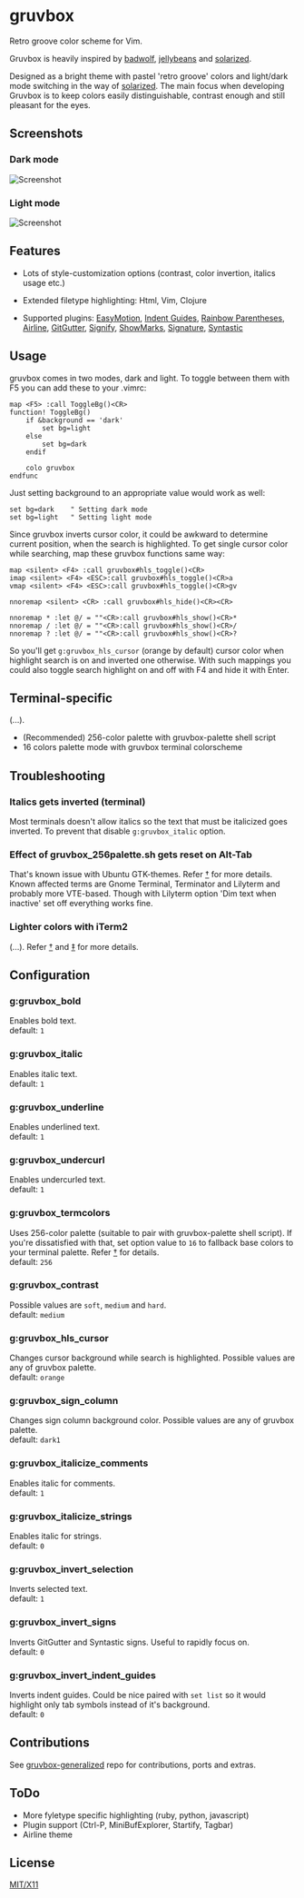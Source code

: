 gruvbox
=======

Retro groove color scheme for Vim.

Gruvbox is heavily inspired by [badwolf][], [jellybeans][] and [solarized][].

Designed as a bright theme with pastel 'retro groove' colors and light/dark mode switching in the way of [solarized][]. The main focus when developing Gruvbox is to keep colors easily distinguishable, contrast enough and still pleasant for the eyes.

   [badwolf]: https://github.com/sjl/badwolf
   [jellybeans]: https://github.com/nanotech/jellybeans.vim
   [solarized]: http://ethanschoonover.com/solarized

Screenshots
-----------

### Dark mode

![Screenshot](http://i.imgur.com/2870c.png)

### Light mode

![Screenshot](http://i.imgur.com/oS9I3.png)

Features
--------

* Lots of style-customization options (contrast, color invertion, italics usage etc.)
* Extended filetype highlighting: Html, Vim, Clojure
* Supported plugins: [EasyMotion][], [Indent Guides][], [Rainbow Parentheses][], [Airline][], [GitGutter][], [Signify][], [ShowMarks][], [Signature][], [Syntastic][]

   [EasyMotion]: https://github.com/Lokaltog/vim-easymotion
   [Indent Guides]: https://github.com/nathanaelkane/vim-indent-guides
   [Rainbow Parentheses]: https://github.com/kien/rainbow_parentheses.vim
   [Airline]: https://github.com/bling/vim-airline
   [GitGutter]: https://github.com/airblade/vim-gitgutter
   [Signify]: https://github.com/mhinz/vim-signify
   [ShowMarks]: http://www.vim.org/scripts/script.php?script_id=152
   [Signature]: https://github.com/kshenoy/vim-signature
   [Syntastic]: https://github.com/scrooloose/syntastic

Usage
-----

gruvbox comes in two modes, dark and light. To toggle between them with F5 you can add these to your .vimrc:

	map <F5> :call ToggleBg()<CR>
	function! ToggleBg()
		if &background == 'dark'
			set bg=light
		else
			set bg=dark
		endif

		colo gruvbox
	endfunc

Just setting background to an appropriate value would work as well:

	set bg=dark    " Setting dark mode
	set bg=light   " Setting light mode

Since gruvbox inverts cursor color, it could be awkward to determine current position, when the search is highlighted. To get single cursor color while searching, map these gruvbox functions same way:

	map <silent> <F4> :call gruvbox#hls_toggle()<CR>
	imap <silent> <F4> <ESC>:call gruvbox#hls_toggle()<CR>a
	vmap <silent> <F4> <ESC>:call gruvbox#hls_toggle()<CR>gv
 
	nnoremap <silent> <CR> :call gruvbox#hls_hide()<CR><CR>
  
	nnoremap * :let @/ = ""<CR>:call gruvbox#hls_show()<CR>*
	nnoremap / :let @/ = ""<CR>:call gruvbox#hls_show()<CR>/
	nnoremap ? :let @/ = ""<CR>:call gruvbox#hls_show()<CR>?

So you'll get `g:gruvbox_hls_cursor` (orange by default) cursor color when highlight search is on and inverted one otherwise. With such mappings you could also toggle search highlight on and off with F4 and hide it with Enter.

Terminal-specific
-----------------

(...).

* (Recommended) 256-color palette with gruvbox-palette shell script
* 16 colors palette mode with gruvbox terminal colorscheme

Troubleshooting
---------------

### Italics gets inverted (terminal)

Most terminals doesn't allow italics so the text that must be italicized goes inverted. To prevent that disable `g:gruvbox_italic` option.

### Effect of gruvbox_256palette.sh gets reset on Alt-Tab

That's known issue with Ubuntu GTK-themes. Refer [†][1] for more details. Known affected terms are Gnome Terminal, Terminator and Lilyterm and probably more VTE-based. Though with Lilyterm option 'Dim text when inactive' set off everything works fine.

   [1]: https://github.com/morhetz/gruvbox/issues/13#issuecomment-30063099

### Lighter colors with iTerm2

(...). Refer [†][2] and [‡][3] for more details.

   [2]: https://github.com/morhetz/gruvbox/issues/8#issuecomment-26782758
   [3]: https://github.com/morhetz/gruvbox/issues/8#issuecomment-27627656

Configuration
-------------

### g:gruvbox_bold
Enables bold text.  
default: `1`

### g:gruvbox_italic
Enables italic text.  
default: `1`

### g:gruvbox_underline
Enables underlined text.  
default: `1`

### g:gruvbox_undercurl
Enables undercurled text.  
default: `1`

### g:gruvbox_termcolors
Uses 256-color palette (suitable to pair with gruvbox-palette shell script). If you're dissatisfied with that, set option value to `16` to fallback base colors to your terminal palette. Refer [†][4] for details.  
default: `256`

[4]: https://github.com/morhetz/gruvbox/issues/4

### g:gruvbox_contrast
Possible values are `soft`, `medium` and `hard`.  
default: `medium`

### g:gruvbox_hls_cursor
Changes cursor background while search is highlighted. Possible values are any of gruvbox palette.  
default: `orange`

### g:gruvbox_sign_column
Changes sign column background color. Possible values are any of gruvbox palette.  
default: `dark1`

### g:gruvbox_italicize_comments
Enables italic for comments.  
default: `1`

### g:gruvbox_italicize_strings
Enables italic for strings.  
default: `0`

### g:gruvbox_invert_selection
Inverts selected text.  
default: `1`

### g:gruvbox_invert_signs
Inverts GitGutter and Syntastic signs. Useful to rapidly focus on.  
default: `0`

### g:gruvbox_invert_indent_guides
Inverts indent guides. Could be nice paired with `set list` so it would highlight only tab symbols instead of it's background.  
default: `0`

Contributions
-------------

See [gruvbox-generalized][] repo for contributions, ports and extras.

[gruvbox-generalized]: https://github.com/morhetz/gruvbox-generalized

ToDo
----

* More fyletype specific highlighting (ruby, python, javascript)
* Plugin support (Ctrl-P, MiniBufExplorer, Startify, Tagbar)
* Airline theme

License
-------
[MIT/X11][]

   [MIT/X11]: https://en.wikipedia.org/wiki/MIT_License
